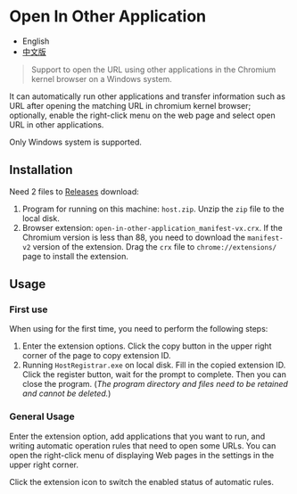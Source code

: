# Open In Other Application

- English
- [中文版](/README_CN.md)

> Support to open the URL using other applications in the Chromium kernel browser on a Windows system.

It can automatically run other applications and transfer information such as URL after opening the matching URL in chromium kernel browser; optionally, enable the right-click menu on the web page and select open URL in other applications.

Only Windows system is supported.

## Installation

Need 2 files to [Releases](https://github.com/LightAPIs/open-in-other-application/releases/latest) download:

1. Program for running on this machine: `host.zip`. Unzip the `zip` file to the local disk.
2. Browser extension: `open-in-other-application_manifest-vx.crx`. If the Chromium version is less than 88, you need to download the `manifest-v2` version of the extension. Drag the `crx` file to `chrome://extensions/` page to install the extension.

## Usage

### First use

When using for the first time, you need to perform the following steps:

1. Enter the extension options. Click the copy button in the upper right corner of the page to copy extension ID.
2. Running `HostRegistrar.exe` on local disk. Fill in the copied extension ID. Click the register button, wait for the prompt to complete. Then you can close the program. (_The program directory and files need to be retained and cannot be deleted._)

### General Usage

Enter the extension option, add applications that you want to run, and writing automatic operation rules that need to open some URLs. You can open the right-click menu of displaying Web pages in the settings in the upper right corner.

Click the extension icon to switch the enabled status of automatic rules.
